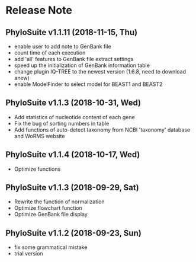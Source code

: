 # Release Note

## PhyloSuite v1.1.11 (2018-11-15, Thu)
+ enable user to add note to GenBank file
+ count time of each execution
+ add 'all' features to GenBank file extract settings
+ speed up the initialization of GenBank information table
+ change plugin IQ-TREE to the newest version (1.6.8, need to download anew)
+ enable ModelFinder to select model for BEAST1 and BEAST2

## PhyloSuite v1.1.3 (2018-10-31, Wed)
+ Add statistics of nucleotide content of each gene
+ Fix the bug of sorting numbers in table
+ Add functions of auto-detect taxonomy from NCBI 'taxonomy' database and WoRMS website

## PhyloSuite v1.1.4 (2018-10-17, Wed)
+ Optimize functions

## PhyloSuite v1.1.3 (2018-09-29, Sat)
+ Rewrite the function of normalization
+ Optimize flowchart function
+ Optimize GenBank file display

## PhyloSuite v1.1.2 (2018-09-23, Sun)
+ fix some grammatical mistake 
+ trial version

